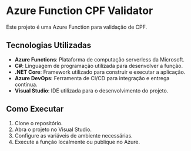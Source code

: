 # Azure Function CPF Validator

Este projeto é uma Azure Function para validação de CPF.

## Tecnologias Utilizadas

- **Azure Functions**: Plataforma de computação serverless da Microsoft.
- **C#**: Linguagem de programação utilizada para desenvolver a função.
- **.NET Core**: Framework utilizado para construir e executar a aplicação.
- **Azure DevOps**: Ferramenta de CI/CD para integração e entrega contínua.
- **Visual Studio**: IDE utilizada para o desenvolvimento do projeto.

## Como Executar

1. Clone o repositório.
2. Abra o projeto no Visual Studio.
3. Configure as variáveis de ambiente necessárias.
4. Execute a função localmente ou publique no Azure.